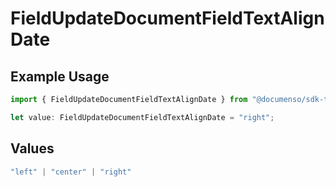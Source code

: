 # FieldUpdateDocumentFieldTextAlignDate

## Example Usage

```typescript
import { FieldUpdateDocumentFieldTextAlignDate } from "@documenso/sdk-typescript/models/operations";

let value: FieldUpdateDocumentFieldTextAlignDate = "right";
```

## Values

```typescript
"left" | "center" | "right"
```